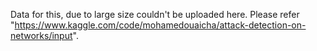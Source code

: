 Data for this, due to large size couldn't be uploaded here. Please refer "https://www.kaggle.com/code/mohamedouaicha/attack-detection-on-networks/input".
